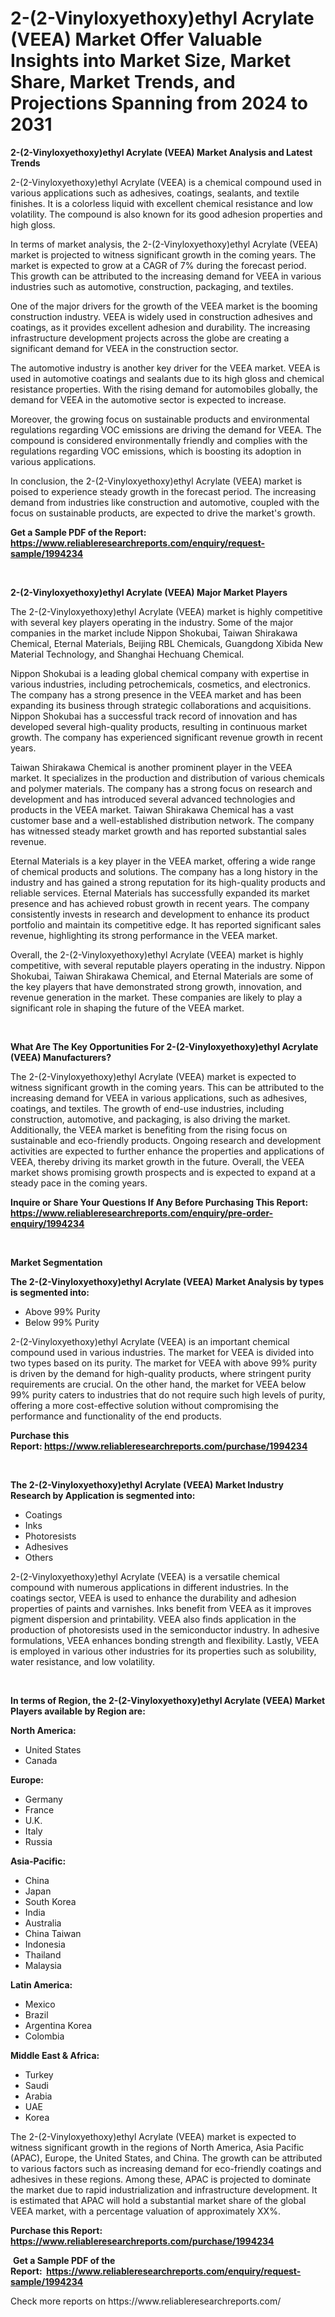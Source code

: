 <p><h1>2-(2-Vinyloxyethoxy)ethyl Acrylate (VEEA) Market Offer Valuable Insights into Market Size, Market Share, Market Trends, and Projections Spanning from 2024 to 2031</h1></p><p><strong>2-(2-Vinyloxyethoxy)ethyl Acrylate (VEEA) Market Analysis and Latest Trends</strong></p>
<p><p>2-(2-Vinyloxyethoxy)ethyl Acrylate (VEEA) is a chemical compound used in various applications such as adhesives, coatings, sealants, and textile finishes. It is a colorless liquid with excellent chemical resistance and low volatility. The compound is also known for its good adhesion properties and high gloss.</p><p>In terms of market analysis, the 2-(2-Vinyloxyethoxy)ethyl Acrylate (VEEA) market is projected to witness significant growth in the coming years. The market is expected to grow at a CAGR of 7% during the forecast period. This growth can be attributed to the increasing demand for VEEA in various industries such as automotive, construction, packaging, and textiles.</p><p>One of the major drivers for the growth of the VEEA market is the booming construction industry. VEEA is widely used in construction adhesives and coatings, as it provides excellent adhesion and durability. The increasing infrastructure development projects across the globe are creating a significant demand for VEEA in the construction sector.</p><p>The automotive industry is another key driver for the VEEA market. VEEA is used in automotive coatings and sealants due to its high gloss and chemical resistance properties. With the rising demand for automobiles globally, the demand for VEEA in the automotive sector is expected to increase.</p><p>Moreover, the growing focus on sustainable products and environmental regulations regarding VOC emissions are driving the demand for VEEA. The compound is considered environmentally friendly and complies with the regulations regarding VOC emissions, which is boosting its adoption in various applications.</p><p>In conclusion, the 2-(2-Vinyloxyethoxy)ethyl Acrylate (VEEA) market is poised to experience steady growth in the forecast period. The increasing demand from industries like construction and automotive, coupled with the focus on sustainable products, are expected to drive the market's growth.</p></p>
<p><strong>Get a Sample PDF of the Report:&nbsp; <a href="https://www.reliableresearchreports.com/enquiry/request-sample/1994234">https://www.reliableresearchreports.com/enquiry/request-sample/1994234</a></strong></p>
<p>&nbsp;</p>
<p><strong>2-(2-Vinyloxyethoxy)ethyl Acrylate (VEEA) Major Market Players</strong></p>
<p><p>The 2-(2-Vinyloxyethoxy)ethyl Acrylate (VEEA) market is highly competitive with several key players operating in the industry. Some of the major companies in the market include Nippon Shokubai, Taiwan Shirakawa Chemical, Eternal Materials, Beijing RBL Chemicals, Guangdong Xibida New Material Technology, and Shanghai Hechuang Chemical.</p><p>Nippon Shokubai is a leading global chemical company with expertise in various industries, including petrochemicals, cosmetics, and electronics. The company has a strong presence in the VEEA market and has been expanding its business through strategic collaborations and acquisitions. Nippon Shokubai has a successful track record of innovation and has developed several high-quality products, resulting in continuous market growth. The company has experienced significant revenue growth in recent years.</p><p>Taiwan Shirakawa Chemical is another prominent player in the VEEA market. It specializes in the production and distribution of various chemicals and polymer materials. The company has a strong focus on research and development and has introduced several advanced technologies and products in the VEEA market. Taiwan Shirakawa Chemical has a vast customer base and a well-established distribution network. The company has witnessed steady market growth and has reported substantial sales revenue.</p><p>Eternal Materials is a key player in the VEEA market, offering a wide range of chemical products and solutions. The company has a long history in the industry and has gained a strong reputation for its high-quality products and reliable services. Eternal Materials has successfully expanded its market presence and has achieved robust growth in recent years. The company consistently invests in research and development to enhance its product portfolio and maintain its competitive edge. It has reported significant sales revenue, highlighting its strong performance in the VEEA market.</p><p>Overall, the 2-(2-Vinyloxyethoxy)ethyl Acrylate (VEEA) market is highly competitive, with several reputable players operating in the industry. Nippon Shokubai, Taiwan Shirakawa Chemical, and Eternal Materials are some of the key players that have demonstrated strong growth, innovation, and revenue generation in the market. These companies are likely to play a significant role in shaping the future of the VEEA market.</p></p>
<p>&nbsp;</p>
<p><strong>What Are The Key Opportunities For 2-(2-Vinyloxyethoxy)ethyl Acrylate (VEEA) Manufacturers?</strong></p>
<p><p>The 2-(2-Vinyloxyethoxy)ethyl Acrylate (VEEA) market is expected to witness significant growth in the coming years. This can be attributed to the increasing demand for VEEA in various applications, such as adhesives, coatings, and textiles. The growth of end-use industries, including construction, automotive, and packaging, is also driving the market. Additionally, the VEEA market is benefiting from the rising focus on sustainable and eco-friendly products. Ongoing research and development activities are expected to further enhance the properties and applications of VEEA, thereby driving its market growth in the future. Overall, the VEEA market shows promising growth prospects and is expected to expand at a steady pace in the coming years.</p></p>
<p><strong>Inquire or Share Your Questions If Any Before Purchasing This Report: <a href="https://www.reliableresearchreports.com/enquiry/pre-order-enquiry/1994234">https://www.reliableresearchreports.com/enquiry/pre-order-enquiry/1994234</a></strong></p>
<p>&nbsp;</p>
<p><strong>Market Segmentation</strong></p>
<p><strong>The 2-(2-Vinyloxyethoxy)ethyl Acrylate (VEEA) Market Analysis by types is segmented into:</strong></p>
<p><ul><li>Above 99% Purity</li><li>Below 99% Purity</li></ul></p>
<p><p>2-(2-Vinyloxyethoxy)ethyl Acrylate (VEEA) is an important chemical compound used in various industries. The market for VEEA is divided into two types based on its purity. The market for VEEA with above 99% purity is driven by the demand for high-quality products, where stringent purity requirements are crucial. On the other hand, the market for VEEA below 99% purity caters to industries that do not require such high levels of purity, offering a more cost-effective solution without compromising the performance and functionality of the end products.</p></p>
<p><strong>Purchase this Report:&nbsp;<a href="https://www.reliableresearchreports.com/purchase/1994234">https://www.reliableresearchreports.com/purchase/1994234</a></strong></p>
<p>&nbsp;</p>
<p><strong>The 2-(2-Vinyloxyethoxy)ethyl Acrylate (VEEA) Market Industry Research by Application is segmented into:</strong></p>
<p><ul><li>Coatings</li><li>Inks</li><li>Photoresists</li><li>Adhesives</li><li>Others</li></ul></p>
<p><p>2-(2-Vinyloxyethoxy)ethyl Acrylate (VEEA) is a versatile chemical compound with numerous applications in different industries. In the coatings sector, VEEA is used to enhance the durability and adhesion properties of paints and varnishes. Inks benefit from VEEA as it improves pigment dispersion and printability. VEEA also finds application in the production of photoresists used in the semiconductor industry. In adhesive formulations, VEEA enhances bonding strength and flexibility. Lastly, VEEA is employed in various other industries for its properties such as solubility, water resistance, and low volatility.</p></p>
<p>&nbsp;</p>
<p><strong>In terms of Region, the 2-(2-Vinyloxyethoxy)ethyl Acrylate (VEEA) Market Players available by Region are:</strong></p>
<p>
    <p> <strong> North America: </strong>
        <ul>
            <li>United States</li>
            <li>Canada</li>
        </ul>
        </p> 
    <p> <strong> Europe: </strong>
        <ul>
            <li>Germany</li>
            <li>France</li>
            <li>U.K.</li>
            <li>Italy</li>
            <li>Russia</li>
        </ul>
        </p> 
    <p> <strong> Asia-Pacific: </strong>
        <ul>
            <li>China</li>
            <li>Japan</li>
            <li>South Korea</li>
            <li>India</li>
            <li>Australia</li>
            <li>China Taiwan</li>
            <li>Indonesia</li>
            <li>Thailand</li>
            <li>Malaysia</li>
        </ul>
        </p> 
    <p> <strong> Latin America: </strong>
        <ul>
            <li>Mexico</li>
            <li>Brazil</li>
            <li>Argentina Korea</li>
            <li>Colombia</li>
        </ul>
        </p> 
    <p> <strong> Middle East & Africa: </strong>
        <ul>
            <li>Turkey</li>
            <li>Saudi</li>
            <li>Arabia</li>
            <li>UAE</li>
            <li>Korea</li>
        </ul>
    </p>
    </p>
<p><p>The 2-(2-Vinyloxyethoxy)ethyl Acrylate (VEEA) market is expected to witness significant growth in the regions of North America, Asia Pacific (APAC), Europe, the United States, and China. The growth can be attributed to various factors such as increasing demand for eco-friendly coatings and adhesives in these regions. Among these, APAC is projected to dominate the market due to rapid industrialization and infrastructure development. It is estimated that APAC will hold a substantial market share of the global VEEA market, with a percentage valuation of approximately XX%.</p></p>
<p><strong>Purchase this Report: <a href="https://www.reliableresearchreports.com/purchase/1994234">https://www.reliableresearchreports.com/purchase/1994234</a></strong></p>
<p>&nbsp;<strong>Get a Sample PDF of the Report:&nbsp;&nbsp;<a href="https://www.reliableresearchreports.com/enquiry/request-sample/1994234">https://www.reliableresearchreports.com/enquiry/request-sample/1994234</a></strong></p>
<p><strong></strong></p>
<p>Check more reports on https://www.reliableresearchreports.com/</p>